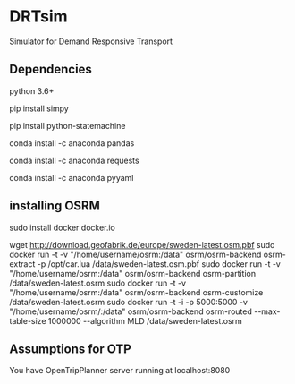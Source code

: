 # DRTsim
Simulator for Demand Responsive Transport

## Dependencies

python 3.6+

pip install simpy

pip install python-statemachine

conda install -c anaconda pandas

conda install -c anaconda requests

conda install -c anaconda pyyaml

## installing OSRM

sudo install docker docker.io

wget http://download.geofabrik.de/europe/sweden-latest.osm.pbf
sudo docker run -t -v "/home/username/osrm:/data" osrm/osrm-backend osrm-extract -p /opt/car.lua /data/sweden-latest.osm.pbf
sudo docker run -t -v "/home/username/osrm:/data" osrm/osrm-backend osrm-partition /data/sweden-latest.osrm
sudo docker run -t -v "/home/username/osrm:/data" osrm/osrm-backend osrm-customize /data/sweden-latest.osrm
sudo docker run  -t -i -p 5000:5000 -v "/home/username/osrm/:/data" osrm/osrm-backend osrm-routed --max-table-size 1000000  --algorithm MLD /data/sweden-latest.osrm

## Assumptions for OTP

You have OpenTripPlanner server running at localhost:8080
